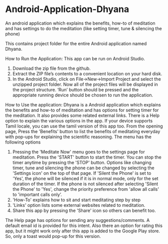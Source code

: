 # Android-Application-Dhyana
An android application which explains the benefits, how-to of meditation and has settings to do the meditation (like 
setting timer, tune &amp; silencing the phone)

This contains project folder for the entire Android application named Dhyana.

How to Run the Application: 
This app can be run on Android Studio. 
1. Download the zip file from the github. 
2. Extract the ZIP file’s contents to a convenient location on your hard disk. 
3. In the Android Studio, click on File->New->Import Project and select the unzipped project folder. 
Now all of the project files will be displayed in the project structure. ‘Run’ button should be pressed and the 
appropriate running device should be chosen to run the application.

How to Use the application: 
Dhyana is a Android application which explains the benefits and how-to of meditation and has options for setting timer for 
the meditation. It also provides some related external links. There is a Help option to explain the various options in the app.
If your device supports Tamil locale, you can use the tamil version of this app too. From the opening page, Press the 
'Benefits' button to list the benefits of meditating everyday with pop-ups for explaining the scientific reasoning.
The menu has the following options 
1. Pressing the 'Meditate Now' menu goes to the settings page for meditation. Press the 'START' button to start the timer. 
You can stop the timer anytime by pressing the 'STOP' button. Options like changing timer, tune and silencing the phone can 
be changed by selecting the 'Settings icon' on the top of that page. If 'Silent the Phone' is set to 'Yes', the phone will 
be silenced if it is in normal mode, only for the set duration of the timer. If the phone is not silenced after selecting 
'Silent the Phone' to 'Yes', change the priority preference from 'allow all calls' to 'important calls only’.  
2. 'How-To' explains how to sit and start meditating step by step 
3. 'Links' option lists some external websites related to meditation. 
4. Share this app by pressing the 'Share' icon so others can benefit too.

The Help page has options for sending any suggestions/comments. A default email id is provided for this intent. 
Also there an option for rating this app, but it might work only after this app is added to the Google Play store. So, only 
a toast would pop-up for this version.
